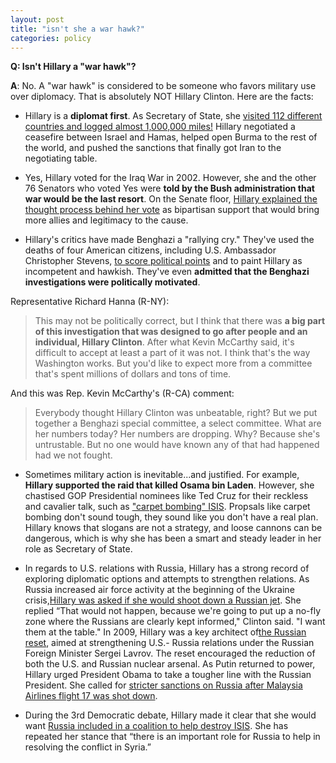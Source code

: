 ```yaml
---  
layout: post  
title: "isn't she a war hawk?"  
categories: policy
---  
```


**Q: Isn't Hillary a "war hawk"?**
  
**A**: No. A "war hawk" is considered to be someone who favors military use over diplomacy. That is absolutely NOT Hillary Clinton. Here are the facts:

* Hillary is a **diplomat first**. As Secretary of State, she [visited 112 different countries and logged almost 1,000,000 miles!](https://mic.com/articles/21829/5-top-highlights-in-hillary-clinton-s-secretary-of-state-tenure#.x0B1Hndr6) Hillary negotiated a ceasefire between Israel and Hamas, helped open Burma to the rest of the world, and pushed the sanctions that finally got Iran to the negotiating table. 

* Yes, Hillary voted for the Iraq War in 2002. However, she and the other 76 Senators who voted Yes were **told by the Bush administration that war would be the last resort**. On the Senate floor, [Hillary explained the thought process behind her vote](http://www.thepeoplesview.net/main/2016/3/20/hillary-clinton-is-not-a-hawk-foreign-policy) as bipartisan support that would bring more allies and legitimacy to the cause. 

* Hillary's critics have made Benghazi a "rallying cry." They've used the deaths of four American citizens, including U.S. Ambassador Christopher Stevens, [to score political points](http://www.cnn.com/2015/10/14/politics/hillary-clinton-benghazi-committee/index.html) and to paint Hillary as incompetent and hawkish. They've even **admitted that the Benghazi investigations were politically motivated**.

Representative Richard Hanna (R-NY): 
> This may not be politically correct, but I think that there was **a big part of this investigation that was designed to go after people and an individual, Hillary Clinton**. After what Kevin McCarthy said, it's difficult to accept at least a part of it was not. I think that's the way Washington works. But you'd like to expect more from a committee that's spent millions of dollars and tons of time.

And this was Rep. Kevin McCarthy's (R-CA) comment: 
> Everybody thought Hillary Clinton was unbeatable, right? But we put together a Benghazi special committee, a select committee. What are her numbers today? Her numbers are dropping. Why? Because she's untrustable. But no one would have known any of that had happened had we not fought.

* Sometimes military action is inevitable...and justified. For example, **Hillary supported the raid that killed Osama bin Laden**. However, she chastised GOP Presidential nominees like Ted Cruz for their reckless and cavalier talk, such as ["carpet bombing" ISIS](http://www.npr.org/2016/05/17/478361999/4-things-to-know-about-hillary-clintons-approach-to-foreign-policy). Propsals like carpet bombing don't sound tough, they sound like you don't have a real plan. Hillary knows that slogans are not a strategy, and loose cannons can be dangerous, which is why she has been a smart and steady leader in her role as Secretary of State. 

* In regards to U.S. relations with Russia, Hillary has a strong record of exploring diplomatic options and attempts to strengthen relations. As Russia increased air force activity at the beginning of the Ukraine crisis,[Hillary was asked if she would shoot down a Russian jet](http://www.newsweek.com/where-do-clinton-and-trump-stand-russia-487777). She replied “That would not happen, because we're going to put up a no-fly zone where the Russians are clearly kept informed," Clinton said. "I want them at the table." In 2009, Hillary was a key architect of[the Russian reset](https://en.wikipedia.org/wiki/Russian_reset), aimed at strengthening U.S.- Russia relations under the Russian Foreign Minister Sergei Lavrov. The reset encouraged the reduction of both the U.S. and Russian nuclear arsenal. As Putin returned to power, Hillary urged President Obama to take a tougher line with the Russian President. She called for [stricter sanctions on Russia after Malaysia Airlines flight 17 was shot down](http://thehill.com/policy/international/212896-clinton-calls-for-tougher-sanctions-on-putin).

* During the 3rd Democratic debate, Hillary made it clear that she would want [Russia included in a coalition to help destroy ISIS](https://www.washingtonpost.com/news/the-fix/wp/2015/12/19/3rd-democratic-debate-transcript-annotated-who-said-what-and-what-it-meant/). She has repeated her stance that “there is an important role for Russia to help in resolving the conflict in Syria.”
